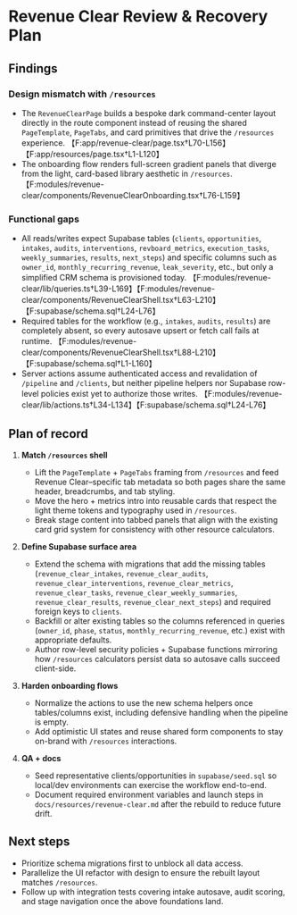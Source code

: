 # Revenue Clear Review & Recovery Plan

## Findings

### Design mismatch with `/resources`
- The `RevenueClearPage` builds a bespoke dark command-center layout directly in the route component instead of reusing the shared `PageTemplate`, `PageTabs`, and card primitives that drive the `/resources` experience. 【F:app/revenue-clear/page.tsx†L70-L156】【F:app/resources/page.tsx†L1-L120】
- The onboarding flow renders full-screen gradient panels that diverge from the light, card-based library aesthetic in `/resources`. 【F:modules/revenue-clear/components/RevenueClearOnboarding.tsx†L76-L159】

### Functional gaps
- All reads/writes expect Supabase tables (`clients`, `opportunities`, `intakes`, `audits`, `interventions`, `revboard_metrics`, `execution_tasks`, `weekly_summaries`, `results`, `next_steps`) and specific columns such as `owner_id`, `monthly_recurring_revenue`, `leak_severity`, etc., but only a simplified CRM schema is provisioned today. 【F:modules/revenue-clear/lib/queries.ts†L39-L169】【F:modules/revenue-clear/components/RevenueClearShell.tsx†L63-L210】【F:supabase/schema.sql†L24-L76】
- Required tables for the workflow (e.g., `intakes`, `audits`, `results`) are completely absent, so every autosave upsert or fetch call fails at runtime. 【F:modules/revenue-clear/components/RevenueClearShell.tsx†L88-L210】【F:supabase/schema.sql†L1-L160】
- Server actions assume authenticated access and revalidation of `/pipeline` and `/clients`, but neither pipeline helpers nor Supabase row-level policies exist yet to authorize those writes. 【F:modules/revenue-clear/lib/actions.ts†L34-L134】【F:supabase/schema.sql†L24-L76】

## Plan of record

1. **Match `/resources` shell**
   - Lift the `PageTemplate` + `PageTabs` framing from `/resources` and feed Revenue Clear–specific tab metadata so both pages share the same header, breadcrumbs, and tab styling.
   - Move the hero + metrics intro into reusable cards that respect the light theme tokens and typography used in `/resources`.
   - Break stage content into tabbed panels that align with the existing card grid system for consistency with other resource calculators.

2. **Define Supabase surface area**
   - Extend the schema with migrations that add the missing tables (`revenue_clear_intakes`, `revenue_clear_audits`, `revenue_clear_interventions`, `revenue_clear_metrics`, `revenue_clear_tasks`, `revenue_clear_weekly_summaries`, `revenue_clear_results`, `revenue_clear_next_steps`) and required foreign keys to `clients`.
   - Backfill or alter existing tables so the columns referenced in queries (`owner_id`, `phase`, `status`, `monthly_recurring_revenue`, etc.) exist with appropriate defaults.
   - Author row-level security policies + Supabase functions mirroring how `/resources` calculators persist data so autosave calls succeed client-side.

3. **Harden onboarding flows**
   - Normalize the actions to use the new schema helpers once tables/columns exist, including defensive handling when the pipeline is empty.
   - Add optimistic UI states and reuse shared form components to stay on-brand with `/resources` interactions.

4. **QA + docs**
   - Seed representative clients/opportunities in `supabase/seed.sql` so local/dev environments can exercise the workflow end-to-end.
   - Document required environment variables and launch steps in `docs/resources/revenue-clear.md` after the rebuild to reduce future drift.

## Next steps

- Prioritize schema migrations first to unblock all data access.
- Parallelize the UI refactor with design to ensure the rebuilt layout matches `/resources`.
- Follow up with integration tests covering intake autosave, audit scoring, and stage navigation once the above foundations land.
